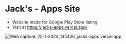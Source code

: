 # Jack's - Apps Site

- Website made for Google Play Store listing
- Visit at https://jacks-apps.vercel.app/
  
![Web capture_25-1-2024_135426_jacks-apps vercel app](https://github.com/jagadeesh-k-2802/jacks-apps-site/assets/63912668/70b39dce-77d9-40f5-bf3a-c66fac2f5a73)
